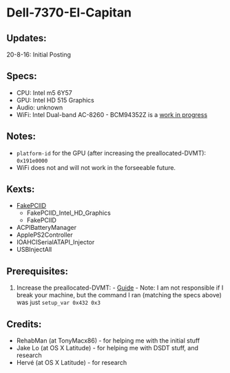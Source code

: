 # Dell-7370-El-Capitan

## Updates:
20-8-16: Initial Posting

## Specs:
* CPU: Intel m5 6Y57
* GPU: Intel HD 515 Graphics
* Audio: unknown
* WiFi: Intel Dual-band AC-8260 - BCM94352Z is a [work in progress](http://www.tonymacx86.com/threads/bcm94352z-causing-kernel-panics.200102/#post-1308170)

## Notes:
* `platform-id` for the GPU (after increasing the preallocated-DVMT): `0x191e0000`
* WiFi does not and will not work in the forseeable future.

## Kexts:
  - [FakePCIID](https://bitbucket.org/RehabMan/os-x-fake-pci-id/downloads)
    - FakePCIID_Intel_HD_Graphics
    - FakePCIID
  - ACPIBatteryManager
  - ApplePS2Controller
  - IOAHCISerialATAPI_Injector
  - USBInjectAll
  
## Prerequisites:
  1. Increase the preallocated-DVMT:
    - [Guide](https://www.firewolf.science/2015/04/guide-intel-hd-graphics-5500-on-os-x-yosemite-10-10-3/)
    - Note: I am not responsible if I break your machine, but the command I ran (matching the specs above) was just `setup_var 0x432 0x3`
    
## Credits:
  * RehabMan (at TonyMacx86) - for helping me with the initial stuff
  * Jake Lo (at OS X Latitude) - for helping me with DSDT stuff, and research
  * Hervé (at OS X Latitude) - for research
  
